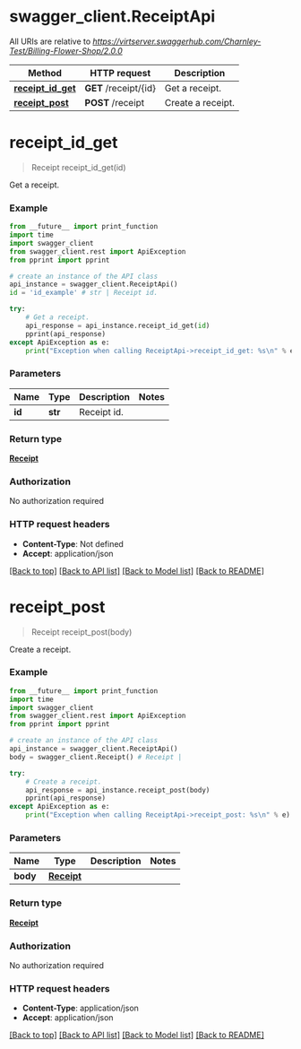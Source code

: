 # swagger_client.ReceiptApi

All URIs are relative to *https://virtserver.swaggerhub.com/Charnley-Test/Billing-Flower-Shop/2.0.0*

Method | HTTP request | Description
------------- | ------------- | -------------
[**receipt_id_get**](ReceiptApi.md#receipt_id_get) | **GET** /receipt/{id} | Get a receipt.
[**receipt_post**](ReceiptApi.md#receipt_post) | **POST** /receipt | Create a receipt.

# **receipt_id_get**
> Receipt receipt_id_get(id)

Get a receipt.

### Example
```python
from __future__ import print_function
import time
import swagger_client
from swagger_client.rest import ApiException
from pprint import pprint

# create an instance of the API class
api_instance = swagger_client.ReceiptApi()
id = 'id_example' # str | Receipt id.

try:
    # Get a receipt.
    api_response = api_instance.receipt_id_get(id)
    pprint(api_response)
except ApiException as e:
    print("Exception when calling ReceiptApi->receipt_id_get: %s\n" % e)
```

### Parameters

Name | Type | Description  | Notes
------------- | ------------- | ------------- | -------------
 **id** | **str**| Receipt id. | 

### Return type

[**Receipt**](Receipt.md)

### Authorization

No authorization required

### HTTP request headers

 - **Content-Type**: Not defined
 - **Accept**: application/json

[[Back to top]](#) [[Back to API list]](../README.md#documentation-for-api-endpoints) [[Back to Model list]](../README.md#documentation-for-models) [[Back to README]](../README.md)

# **receipt_post**
> Receipt receipt_post(body)

Create a receipt.

### Example
```python
from __future__ import print_function
import time
import swagger_client
from swagger_client.rest import ApiException
from pprint import pprint

# create an instance of the API class
api_instance = swagger_client.ReceiptApi()
body = swagger_client.Receipt() # Receipt | 

try:
    # Create a receipt.
    api_response = api_instance.receipt_post(body)
    pprint(api_response)
except ApiException as e:
    print("Exception when calling ReceiptApi->receipt_post: %s\n" % e)
```

### Parameters

Name | Type | Description  | Notes
------------- | ------------- | ------------- | -------------
 **body** | [**Receipt**](Receipt.md)|  | 

### Return type

[**Receipt**](Receipt.md)

### Authorization

No authorization required

### HTTP request headers

 - **Content-Type**: application/json
 - **Accept**: application/json

[[Back to top]](#) [[Back to API list]](../README.md#documentation-for-api-endpoints) [[Back to Model list]](../README.md#documentation-for-models) [[Back to README]](../README.md)

